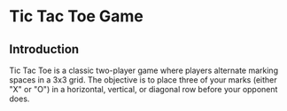 # Tic Tac Toe Game 
 ## Introduction
  Tic Tac Toe is a classic two-player game where players alternate marking spaces in a 3x3 grid. The objective is to place three of your marks (either "X" or "O") in a horizontal, vertical, or diagonal row    before your opponent does.
